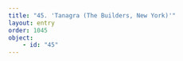 ```yaml
---
title: "45. 'Tanagra (The Builders, New York)'"
layout: entry
order: 1045
object:
    - id: "45"
---
```

